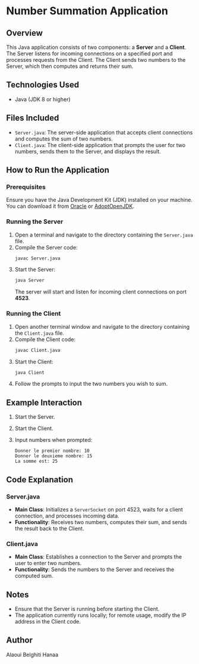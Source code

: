# Number Summation Application

## Overview
This Java application consists of two components: a **Server** and a **Client**. The Server listens for incoming connections on a specified port and processes requests from the Client. The Client sends two numbers to the Server, which then computes and returns their sum.

## Technologies Used
- Java (JDK 8 or higher)

## Files Included
- `Server.java`: The server-side application that accepts client connections and computes the sum of two numbers.
- `Client.java`: The client-side application that prompts the user for two numbers, sends them to the Server, and displays the result.

## How to Run the Application

### Prerequisites
Ensure you have the Java Development Kit (JDK) installed on your machine. You can download it from [Oracle](https://www.oracle.com/java/technologies/javase-jdk11-downloads.html) or [AdoptOpenJDK](https://adoptopenjdk.net/).

### Running the Server
1. Open a terminal and navigate to the directory containing the `Server.java` file.
2. Compile the Server code:
   ```bash
   javac Server.java
   ```
3. Start the Server:
   ```bash
   java Server
   ```
   The server will start and listen for incoming client connections on port **4523**.

### Running the Client
1. Open another terminal window and navigate to the directory containing the `Client.java` file.
2. Compile the Client code:
   ```bash
   javac Client.java
   ```
3. Start the Client:
   ```bash
   java Client
   ```
4. Follow the prompts to input the two numbers you wish to sum.

## Example Interaction
1. Start the Server.
2. Start the Client.
3. Input numbers when prompted:

   ```
   Donner le premier nombre: 10
   Donner le deuxieme nombre: 15
   La somme est: 25
   ```

## Code Explanation

### Server.java
- **Main Class**: Initializes a `ServerSocket` on port 4523, waits for a client connection, and processes incoming data.
- **Functionality**: Receives two numbers, computes their sum, and sends the result back to the Client.

### Client.java
- **Main Class**: Establishes a connection to the Server and prompts the user to enter two numbers.
- **Functionality**: Sends the numbers to the Server and receives the computed sum.

## Notes
- Ensure that the Server is running before starting the Client.
- The application currently runs locally; for remote usage, modify the IP address in the Client code.

## Author
Alaoui Belghiti Hanaa
